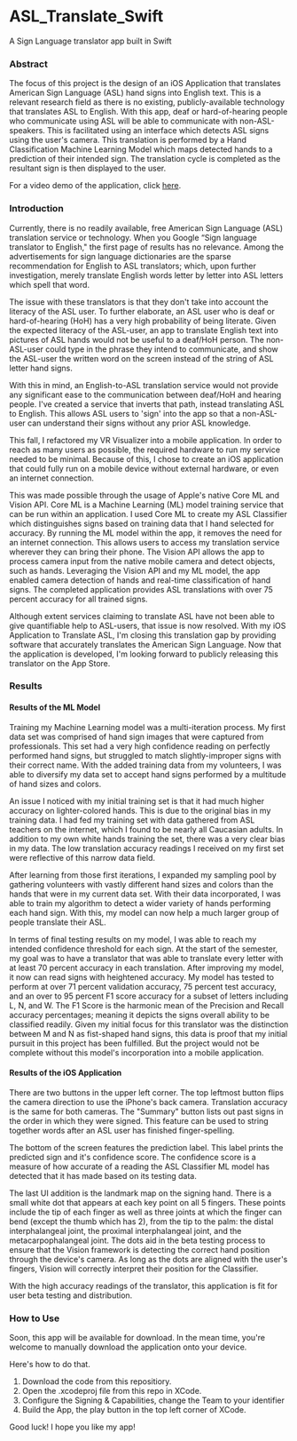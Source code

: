 # ASL_Translate_Swift
A Sign Language translator app built in Swift

### Abstract

The focus of this project is the design of an iOS Application that translates American Sign Language (ASL) hand signs into English text. 
This is a relevant research field as there is no existing, publicly-available
technology that translates ASL to English. With this app, deaf or hard-of-hearing people who communicate using ASL will be able to 
communicate with non-ASL-speakers. This is facilitated using an interface which detects ASL signs using the user's camera. This translation is 
performed by a Hand Classification Machine Learning Model which maps detected hands to a prediction of their intended sign. 
The translation cycle is completed as the resultant sign is then displayed to the user. 

For a video demo of the application, click [here](https://drive.google.com/file/d/10kOkRgcT26_jOkyaPyjwuHE8A-DUPnL7/view).

### Introduction
Currently, there is no readily available, free American Sign Language (ASL) translation service or technology. 
When you Google “Sign language translator to English," the first page of results has no relevance. Among the advertisements for sign 
language dictionaries are the sparse recommendation for English to ASL translators; which, upon further investigation, merely translate 
English words letter by letter into ASL letters which spell that word. 

The issue with these translators is that they don't take into account the literacy of the ASL user. To further elaborate, an ASL user who 
is deaf or hard-of-hearing (HoH) has a very high probability of being literate. Given the expected literacy of the ASL-user, an app to 
translate English text into pictures of ASL hands would not be useful to a deaf/HoH person. The non-ASL-user could type in the phrase they 
intend to communicate, and show the ASL-user the written word on the screen instead of the string of ASL letter hand signs. 

With this in mind, an English-to-ASL translation service would not provide any significant ease to the communication between deaf/HoH and 
hearing people. I've created a service that inverts that path, instead translating ASL to English. This allows ASL users to 'sign' into 
the app so that a non-ASL-user can understand their signs without any prior ASL knowledge. 

This fall, I refactored my VR Visualizer into a mobile application. In order to reach as many users as possible, the required hardware to 
run my service needed to be minimal. Because of this, I chose to create an iOS application that could fully run on a mobile device without 
external hardware, or even an internet connection. 

This was made possible through the usage of Apple's native Core ML and Vision API. Core ML is a Machine Learning (ML) model training service 
that can be run within an application. I used Core ML to create my ASL Classifier which distinguishes signs based on training data that I 
hand selected for accuracy. By running the ML model within the app, it removes the need for an internet connection. This allows users to 
access my translation service wherever they can bring their phone. The Vision API allows the app to process camera input from the native 
mobile camera and detect objects, such as hands. Leveraging the Vision API and my ML model, the app enabled camera detection of hands and 
real-time classification of hand signs. The completed application provides ASL translations with over 75 percent accuracy for all trained signs.

Although extent services claiming to translate ASL have not been able to give quantifiable help to ASL-users, that issue is now resolved. With 
my iOS Application to Translate ASL, I'm closing this translation gap by providing software that accurately translates the American Sign Language.
Now that the application is developed, I'm looking forward to publicly releasing this translator on the App Store. 

### Results
#### Results of the ML Model
Training my Machine Learning model was a multi-iteration process. My first data set was comprised of hand sign images that were captured from 
professionals. This set had a very high confidence reading on perfectly performed hand signs, but struggled to match slightly-improper signs 
with their correct name. With the added training data from my volunteers, I was able to diversify my data set to accept hand signs performed 
by a multitude of hand sizes and colors. 

An issue I noticed with my initial training set is that it had much higher accuracy on lighter-colored hands. This is due to the original 
bias in my training data. I had fed my training set with data gathered from ASL teachers on the internet, which I found to be nearly all 
Caucasian adults. In addition to my own white hands training the set, there was a very clear bias in my data. The low translation accuracy 
readings I received on my first set were reflective of this narrow data field. 

After learning from those first iterations, I expanded my sampling pool by gathering volunteers with vastly different hand sizes and colors 
than the hands that were in my current data set. With their data incorporated, I was able to train my algorithm to detect a wider variety of
hands performing each hand sign. With this, my model can now help a much larger group of people translate their ASL. 


In terms of final testing results on my model, I was able to reach my intended confidence threshold for each sign. At the start of the semester, 
my goal was to have a translator that was able to translate every letter with at least 70 percent accuracy in each translation. After improving 
my model, it now can read signs with heightened accuracy. My model has tested to perform at over 71 percent validation accuracy, 75 percent test 
accuracy, and an over to 95 percent F1 score accuracy for a subset of letters including L, N, and W. The F1 Score is the harmonic mean of the 
Precision and Recall accuracy percentages; meaning it depicts the signs overall ability to be classified readily. Given my initial focus for this 
translator was the distinction between M and N as fist-shaped hand signs, this data is proof that my initial pursuit in this project has been 
fulfilled. But the project would not be complete without this model's incorporation into a mobile application.

#### Results of the iOS Application
There are two buttons in the upper left corner. The top leftmost button flips the camera direction to use the iPhone's back camera. Translation 
accuracy is the same for both cameras. The "Summary" button lists out past signs in the order in which they were signed. This feature can be used 
to string together words after an ASL user has finished finger-spelling. 

The bottom of the screen features the prediction label. This label prints the predicted sign and it's confidence score. The confidence score is 
a measure of how accurate of a reading the ASL Classifier ML model has detected that it has made based on its testing data. 

The last UI addition is the landmark map on the signing hand. There is a small white dot that appears at each key point on all 5 fingers. These 
points include the tip of each finger as well as three joints at which the finger can bend (except the thumb which has 2), from the tip to the 
palm: the distal interphalangeal joint, the proximal interphalangeal joint, and the metacarpophalangeal joint. The dots aid in the beta testing 
process to ensure that the Vision framework is detecting the correct hand position through the device's camera. As long as the dots are aligned 
with the user's fingers, Vision will correctly interpret their position for the Classifier.

With the high accuracy readings of the translator, this application is fit for user beta testing and distribution.

### How to Use
Soon, this app will be available for download. In the mean time, you're welcome to manually download the application onto your device. 

Here's how to do that.

1. Download the code from this repositiory. 
2. Open the .xcodeproj file from this repo in XCode. 
3. Configure the Signing & Capabilities, change the Team to your identifier
4. Build the App, the play button in the top left corner of XCode.

Good luck! I hope you like my app!










